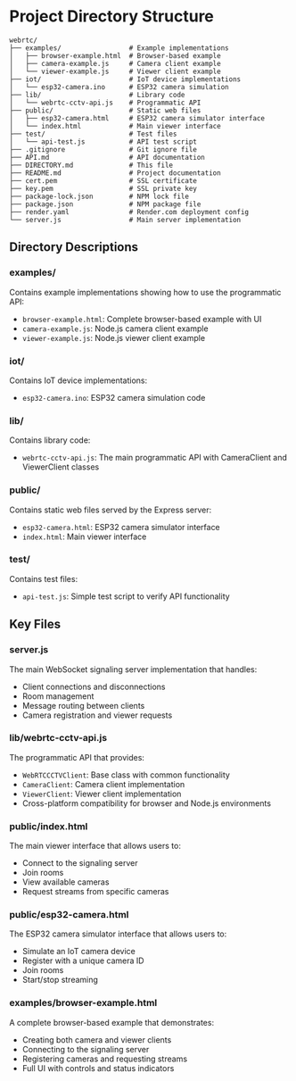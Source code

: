 # Project Directory Structure

```
webrtc/
├── examples/                 # Example implementations
│   ├── browser-example.html  # Browser-based example
│   ├── camera-example.js     # Camera client example
│   └── viewer-example.js     # Viewer client example
├── iot/                      # IoT device implementations
│   └── esp32-camera.ino      # ESP32 camera simulation
├── lib/                      # Library code
│   └── webrtc-cctv-api.js    # Programmatic API
├── public/                   # Static web files
│   ├── esp32-camera.html     # ESP32 camera simulator interface
│   └── index.html            # Main viewer interface
├── test/                     # Test files
│   └── api-test.js           # API test script
├── .gitignore                # Git ignore file
├── API.md                    # API documentation
├── DIRECTORY.md              # This file
├── README.md                 # Project documentation
├── cert.pem                  # SSL certificate
├── key.pem                   # SSL private key
├── package-lock.json         # NPM lock file
├── package.json              # NPM package file
├── render.yaml               # Render.com deployment config
└── server.js                 # Main server implementation
```

## Directory Descriptions

### examples/
Contains example implementations showing how to use the programmatic API:
- `browser-example.html`: Complete browser-based example with UI
- `camera-example.js`: Node.js camera client example
- `viewer-example.js`: Node.js viewer client example

### iot/
Contains IoT device implementations:
- `esp32-camera.ino`: ESP32 camera simulation code

### lib/
Contains library code:
- `webrtc-cctv-api.js`: The main programmatic API with CameraClient and ViewerClient classes

### public/
Contains static web files served by the Express server:
- `esp32-camera.html`: ESP32 camera simulator interface
- `index.html`: Main viewer interface

### test/
Contains test files:
- `api-test.js`: Simple test script to verify API functionality

## Key Files

### server.js
The main WebSocket signaling server implementation that handles:
- Client connections and disconnections
- Room management
- Message routing between clients
- Camera registration and viewer requests

### lib/webrtc-cctv-api.js
The programmatic API that provides:
- `WebRTCCCTVClient`: Base class with common functionality
- `CameraClient`: Camera client implementation
- `ViewerClient`: Viewer client implementation
- Cross-platform compatibility for browser and Node.js environments

### public/index.html
The main viewer interface that allows users to:
- Connect to the signaling server
- Join rooms
- View available cameras
- Request streams from specific cameras

### public/esp32-camera.html
The ESP32 camera simulator interface that allows users to:
- Simulate an IoT camera device
- Register with a unique camera ID
- Join rooms
- Start/stop streaming

### examples/browser-example.html
A complete browser-based example that demonstrates:
- Creating both camera and viewer clients
- Connecting to the signaling server
- Registering cameras and requesting streams
- Full UI with controls and status indicators